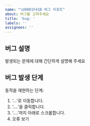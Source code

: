 ```yaml
---
name: "\U0001F41B 버그 리포트"
about: 버그를 고쳐주세요
title: 'bug: '
labels: ''
assignees: ''
---
```


## 버그 설명

발생되는 문제에 대해 간단하게 설명해 주세요

## 버그 발생 단계

동작을 재현하는 단계:

1. ‘...‘로 이동합니다.
2. ‘....‘을 클릭합니다.
3. ‘....’까지 아래로 스크롤합니다.
4. 오류 보기
